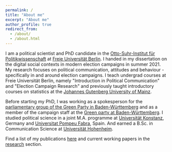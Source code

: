 ```yaml
---
permalink: /
title: "About me"
excerpt: "About me"
author_profile: true
redirect_from:
  - /about/
  - /about.html
---
```


I am a political scientist and PhD candidate in the [Otto-Suhr-Institut für Politikwissenschaft](https://www.polsoz.fu-berlin.de/polwiss/index.html) at [Freie Universität Berlin](https://www.fu-berlin.de/). I handed in my dissertation on the digital social contexts in modern election campaigns in summer 2021. My research focuses on political communication, attitudes and behaviour - specifically in and around election campaigns. I teach undergrad courses at Freie Universität Berlin, namely "Introduction in Political Communication" and "Election Campaign Research" and previously taught introductory courses on statistics at the [Johannes Gutenberg University of Mainz](https://www.uni-mainz.de/).

Before starting my PhD, I was working as a spokesperson for the [parliamentary group of the Green Party in Baden-Württemberg](https://www.gruene-landtag-bw.de/) and as a member of the campaign staff at  the [Green party at Baden-Württemberg](https://www.gruene-bw.de/). I studied political science in a joint M.A. programme at [Universität Konstanz](https://www.uni-konstanz.de/), Germany and [Universitat Pompeu Fabra](https://www.uni-konstanz.de/), Spain. And earned a B.Sc. in Communication Science at [Universität Hohenheim](https://www.uni-hohenheim.de/).

Find a list of my publications [here](/publications/) and current working papers in the [research](/research/) section.

